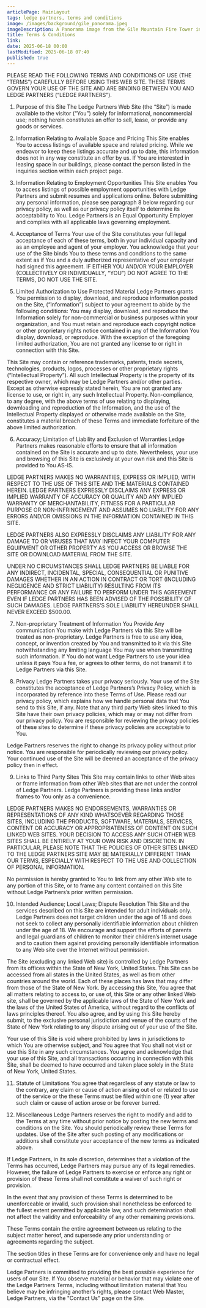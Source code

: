 ```yaml
---
articlePage: MainLayout
tags: ledge partners, terms and conditions
image: /images/background/gile_panorama.jpeg
imageDescription: A Panorama image from the Gile Mountain Fire Tower in Norwich, VT
title: Terms & Conditions
link:
date: 2025-06-18 00:00
lastModified: 2025-06-18 07:40
published: true
---
```

PLEASE READ THE FOLLOWING TERMS AND CONDITIONS OF USE (THE “TERMS”) CAREFULLY BEFORE USING THIS WEB SITE. THESE TERMS GOVERN YOUR USE OF THE SITE AND ARE BINDING BETWEEN YOU AND LEDGE PARTNERS (“LEDGE PARTNERS”).

1. Purpose of this Site
The Ledge Partners Web Site (the “Site”) is made available to the visitor (“You”) solely for informational, noncommercial use; nothing herein constitutes an offer to sell, lease, or provide any goods or services.

2. Information Relating to Available Space and Pricing
This Site enables You to access listings of available space and related pricing. While we endeavor to keep these listings accurate and up to date, this information does not in any way constitute an offer by us. If You are interested in leasing space in our buildings, please contact the person listed in the inquiries section within each project page.

3. Information Relating to Employment Opportunities
This Site enables You to access listings of possible employment opportunities with Ledge Partners and submit resumes and applications online. Before submitting any personal information, please see paragraph 8 below regarding our privacy policy, as well as our privacy policy itself to determine its acceptability to You. Ledge Partners is an Equal Opportunity Employer and complies with all applicable laws governing employment.

4. Acceptance of Terms
Your use of the Site constitutes your full legal acceptance of each of these terms, both in your individual capacity and as an employee and agent of your employer. You acknowledge that your use of the Site binds You to these terms and conditions to the same extent as if You and a duly authorized representative of your employer had signed this agreement. IF EITHER YOU AND/OR YOUR EMPLOYER (COLLECTIVELY OR INDIVIDUALLY, “YOU”) DO NOT AGREE TO THE TERMS, DO NOT USE THE SITE.

5. Limited Authorization to Use Protected Material
Ledge Partners grants You permission to display, download, and reproduce information posted on the Site, (“Information”) subject to your agreement to abide by the following conditions: You may display, download, and reproduce the Information solely for non-commercial or business purposes within your organization, and You must retain and reproduce each copyright notice or other proprietary rights notice contained in any of the Information You display, download, or reproduce. With the exception of the foregoing limited authorization, You are not granted any license to or right in connection with this Site.

This Site may contain or reference trademarks, patents, trade secrets, technologies, products, logos, processes or other proprietary rights (“Intellectual Property”). All such Intellectual Property is the property of its respective owner, which may be Ledge Partners and/or other parties. Except as otherwise expressly stated herein, You are not granted any license to use, or right in, any such Intellectual Property. Non-compliance, to any degree, with the above terms of use relating to displaying, downloading and reproduction of the Information, and the use of the Intellectual Property displayed or otherwise made available on the Site, constitutes a material breach of these Terms and immediate forfeiture of the above limited authorization.

6. Accuracy; Limitation of Liability and Exclusion of Warranties
Ledge Partners makes reasonable efforts to ensure that all information contained on the Site is accurate and up to date. Nevertheless, your use and browsing of this Site is exclusively at your own risk and this Site is provided to You AS-IS.

LEDGE PARTNERS MAKES NO WARRANTIES, EXPRESS OR IMPLIED, WITH RESPECT TO THE USE OF THIS SITE AND THE MATERIALS CONTAINED HEREIN. LEDGE PARTNERS EXPRESSLY DISCLAIMS ANY EXPRESS OR IMPLIED WARRANTY OF ACCURACY OR QUALITY AND ANY IMPLIED WARRANTY OF MERCHANTABILITY, FITNESS FOR A PARTICULAR PURPOSE OR NON-INFRINGEMENT AND ASSUMES NO LIABILITY FOR ANY ERRORS AND/OR OMISSIONS IN THE INFORMATION CONTAINED IN THIS SITE.

LEDGE PARTNERS ALSO EXPRESSLY DISCLAIMS ANY LIABILITY FOR ANY DAMAGE TO OR VIRUSES THAT MAY INFECT YOUR COMPUTER EQUIPMENT OR OTHER PROPERTY AS YOU ACCESS OR BROWSE THE SITE OR DOWNLOAD MATERIAL FROM THE SITE.

UNDER NO CIRCUMSTANCES SHALL LEDGE PARTNERS BE LIABLE FOR ANY INDIRECT, INCIDENTAL, SPECIAL, CONSEQUENTIAL OR PUNITIVE DAMAGES WHETHER IN AN ACTION IN CONTRACT OR TORT (INCLUDING NEGLIGENCE AND STRICT LIABILITY) RESULTING FROM ITS PERFORMANCE OR ANY FAILURE TO PERFORM UNDER THIS AGREEMENT EVEN IF LEDGE PARTNERS HAS BEEN ADVISED OF THE POSSIBILITY OF SUCH DAMAGES. LEDGE PARTNERS’S SOLE LIABILITY HEREUNDER SHALL NEVER EXCEED $500.00.

7. Non-proprietary Treatment of Information You Provide
Any communication You make with Ledge Partners via this Site will be treated as non-proprietary. Ledge Partners is free to use any idea, concept, or invention created by You and transmitted to it via this Site notwithstanding any limiting language You may use when transmitting such information. If You do not want Ledge Partners to use your idea unless it pays You a fee, or agrees to other terms, do not transmit it to Ledge Partners via this Site.

8. Privacy
Ledge Partners takes your privacy seriously. Your use of the Site constitutes the acceptance of Ledge Partners’s Privacy Policy, which is incorporated by reference into these Terms of Use. Please read our privacy policy, which explains how we handle personal data that You send to this Site, if any. Note that any third party Web sites linked to this Site have their own privacy policies, which may or may not differ from our privacy policy. You are responsible for reviewing the privacy policies of these sites to determine if these privacy policies are acceptable to You.

Ledge Partners reserves the right to change its privacy policy without prior notice. You are responsible for periodically reviewing our privacy policy. Your continued use of the Site will be deemed an acceptance of the privacy policy then in effect.

9. Links to Third Party Sites
This Site may contain links to other Web sites or frame information from other Web sites that are not under the control of Ledge Partners. Ledge Partners is providing these links and/or frames to You only as a convenience.

LEDGE PARTNERS MAKES NO ENDORSEMENTS, WARRANTIES OR REPRESENTATIONS OF ANY KIND WHATSOEVER REGARDING THOSE SITES, INCLUDING THE PRODUCTS, SOFTWARE, MATERIALS, SERVICES, CONTENT OR ACCURACY OR APPROPRIATENESS OF CONTENT ON SUCH LINKED WEB SITES. YOUR DECISION TO ACCESS ANY SUCH OTHER WEB SITES SHALL BE ENTIRELY AT YOUR OWN RISK AND DISCRETION. IN PARTICULAR, PLEASE NOTE THAT THE POLICIES OF OTHER SITES LINKED TO THE LEDGE PARTNERS SITE MAY BE MATERIALLY DIFFERENT THAN OUR TERMS, ESPECIALLY WITH RESPECT TO THE USE AND COLLECTION OF PERSONAL INFORMATION.

No permission is hereby granted to You to link from any other Web site to any portion of this Site, or to frame any content contained on this Site without Ledge Partners’s prior written permission.

10. Intended Audience; Local Laws; Dispute Resolution
This Site and the services described on this Site are intended for adult individuals only. Ledge Partners does not target children under the age of 18 and does not seek to collect any personally identifiable information about children under the age of 18. We encourage and support the efforts of parents and legal guardians of children to monitor their children’s internet usage and to caution them against providing personally identifiable information to any Web site over the Internet without permission.

The Site (excluding any linked Web site) is controlled by Ledge Partners from its offices within the State of New York, United States. This Site can be accessed from all states in the United States, as well as from other countries around the world. Each of these places has laws that may differ from those of the State of New York. By accessing this Site, You agree that all matters relating to access to, or use of, this Site or any other linked Web site, shall be governed by the applicable laws of the State of New York and the laws of the United States of America, without regard to the conflicts of laws principles thereof. You also agree, and by using this Site hereby submit, to the exclusive personal jurisdiction and venue of the courts of the State of New York relating to any dispute arising out of your use of the Site.

Your use of this Site is void where prohibited by laws in jurisdictions to which You are otherwise subject, and You agree that You shall not visit or use this Site in any such circumstances. You agree and acknowledge that your use of this Site, and all transactions occurring in connection with this Site, shall be deemed to have occurred and taken place solely in the State of New York, United States.

11. Statute of Limitations
You agree that regardless of any statute or law to the contrary, any claim or cause of action arising out of or related to use of the service or the these Terms must be filed within one (1) year after such claim or cause of action arose or be forever barred.

12. Miscellaneous
Ledge Partners reserves the right to modify and add to the Terms at any time without prior notice by posting the new terms and conditions on the Site. You should periodically review these Terms for updates. Use of the Site after such posting of any modifications or additions shall constitute your acceptance of the new terms as indicated above.

If Ledge Partners, in its sole discretion, determines that a violation of the Terms has occurred, Ledge Partners may pursue any of its legal remedies. However, the failure of Ledge Partners to exercise or enforce any right or provision of these Terms shall not constitute a waiver of such right or provision.

In the event that any provision of these Terms is determined to be unenforceable or invalid, such provision shall nonetheless be enforced to the fullest extent permitted by applicable law, and such determination shall not affect the validity and enforceability of any other remaining provisions.

These Terms contain the entire agreement between us relating to the subject matter hereof, and supersede any prior understanding or agreements regarding the subject.

The section titles in these Terms are for convenience only and have no legal or contractual effect.

Ledge Partners is committed to providing the best possible experience for users of our Site. If You observe material or behavior that may violate one of the Ledge Partners Terms, including without limitation material that You believe may be infringing another’s rights, please contact Web Master, Ledge Partners, via the "Contact Us" page on the Site.
